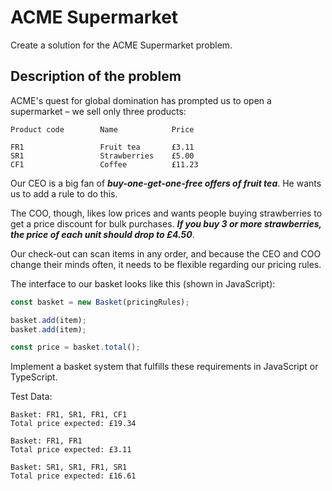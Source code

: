 # ACME Supermarket

Create a solution for the ACME Supermarket problem.

## Description of the problem

ACME's quest for global domination has prompted us to open a supermarket – we sell only three products:

```plaintext
Product code        Name            Price

FR1                 Fruit tea       £3.11
SR1                 Strawberries    £5.00
CF1                 Coffee          £11.23
```

Our CEO is a big fan of ***buy-one-get-one-free offers of fruit tea***. He wants us to add a rule to do this.

The COO, though, likes low prices and wants people buying strawberries to get a price discount for bulk purchases. ***If you buy 3 or more strawberries, the price of each unit should drop to £4.50***.

Our check-out can scan items in any order, and because the CEO and COO change their minds often, it needs to be flexible regarding our pricing rules.

The interface to our basket looks like this (shown in JavaScript):

```javascript
const basket = new Basket(pricingRules);

basket.add(item);
basket.add(item);

const price = basket.total();
```

Implement a basket system that fulfills these requirements in JavaScript or TypeScript.

Test Data:

```plaintext
Basket: FR1, SR1, FR1, CF1
Total price expected: £19.34

Basket: FR1, FR1
Total price expected: £3.11

Basket: SR1, SR1, FR1, SR1
Total price expected: £16.61
```
